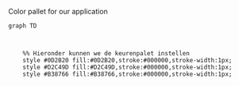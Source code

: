 Color pallet for our application


```mermaid
graph TD



    %% Hieronder kunnen we de keurenpalet instellen
    style #0D2B20 fill:#0D2B20,stroke:#000000,stroke-width:1px;
    style #D2C49D fill:#D2C49D,stroke:#000000,stroke-width:1px;
    style #B38766 fill:#B38766,stroke:#000000,stroke-width:1px;

```


